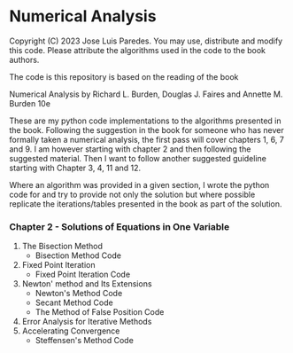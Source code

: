 # Numerical Analysis 

Copyright (C) 2023 Jose Luis Paredes. You may use, distribute and modify this
code. Please attribute the algorithms used in the code to the book authors. 

The code is this repository is based on the reading of the book

Numerical Analysis by
Richard L. Burden, Douglas J. Faires and Annette M. Burden 10e

These are my python code implementations to the algorithms presented in the book. Following 
the suggestion in the book for someone who has never formally taken a numerical analysis,
the first pass will cover chapters 1, 6, 7 and 9. I am however starting with chapter 2 and then
following the suggested material. Then I want to follow another suggested guideline starting 
with Chapter 3, 4, 11 and 12.

Where an algorithm was provided in a given section, I wrote the python code for and try to 
provide not only the solution but where possible replicate the iterations/tables presented in the 
book as part of the solution.

### Chapter 2 - Solutions of Equations in One Variable

1. The Bisection Method
	- Bisection Method Code
1. Fixed Point Iteration
	- Fixed Point Iteration Code
1. Newton' method and Its Extensions
    - Newton's Method Code
    - Secant Method Code
    - The Method of False Position Code
1. Error Analysis for Iterative Methods
1. Accelerating Convergence
	- Steffensen's Method Code

